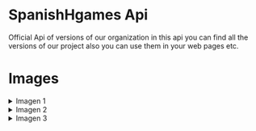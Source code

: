 # SpanishHgames Api

Official Api of versions of our organization in this api you can find all the versions
of our project also you can use them in your web pages etc.


# Images

<details>
<summary>Imagen 1</summary>
  
![image](https://github.com/SpanishHgames/api-version/assets/108166164/24b13d3d-d884-482e-a64f-18642eb14ec0)


api main index

</details>

<details>
<summary>Imagen 2</summary>
  
![image](https://github.com/SpanishHgames/api-version/assets/108166164/705b258f-f9d4-4ffe-aec4-795aa8b8d8fa)


index of the NaisTrainingDiary project in Spanish of all its releases and pre-releases.

</details>

<details>
<summary>Imagen 3</summary>
  
![image](https://github.com/SpanishHgames/api-version/assets/108166164/ce7a3c34-44fa-44a8-b538-4ec107dc1f69)


index of the teaching-feeling---Launcher project in Spanish of all its releases and pre-releases.

</details>
